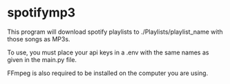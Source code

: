 ﻿# spotifymp3
This program will download spotify playlists to ./Playlists/playlist_name with those songs as MP3s. 

To use, you must place your api keys in a .env with the same names as given in the main.py file. 

FFmpeg is also required to be installed on the computer you are using.
